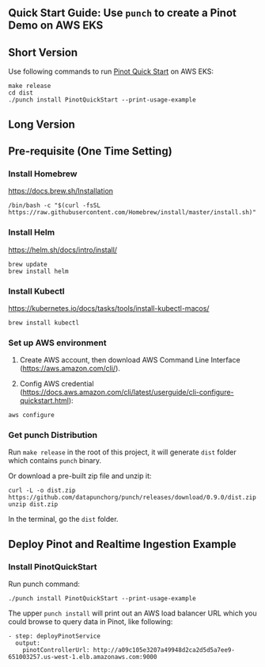 Quick Start Guide: Use `punch` to create a Pinot Demo on AWS EKS
---

Short Version
---

Use following commands to run [Pinot Quick Start](https://github.com/apache/pinot/tree/master/kubernetes/helm/pinot) on AWS EKS:

```
make release
cd dist
./punch install PinotQuickStart --print-usage-example
```

Long Version
---

## Pre-requisite (One Time Setting)

### Install Homebrew

https://docs.brew.sh/Installation

```
/bin/bash -c "$(curl -fsSL https://raw.githubusercontent.com/Homebrew/install/master/install.sh)"
```

### Install Helm

https://helm.sh/docs/intro/install/

```
brew update
brew install helm
```

### Install Kubectl

https://kubernetes.io/docs/tasks/tools/install-kubectl-macos/

```
brew install kubectl
```

### Set up AWS environment

1. Create AWS account, then download AWS Command Line Interface (https://aws.amazon.com/cli/).

2. Config AWS credential (https://docs.aws.amazon.com/cli/latest/userguide/cli-configure-quickstart.html):

```
aws configure
```

### Get punch Distribution

Run `make release` in the root of this project, it will generate `dist` folder which contains `punch` binary.

Or download a pre-built zip file and unzip it:
```
curl -L -o dist.zip https://github.com/datapunchorg/punch/releases/download/0.9.0/dist.zip
unzip dist.zip
```

In the terminal, go the `dist` folder.

## Deploy Pinot and Realtime Ingestion Example

### Install PinotQuickStart

Run punch command:

```
./punch install PinotQuickStart --print-usage-example
```

The upper `punch install` will print out an AWS load balancer URL which you could browse to query data in Pinot, like following:

```
- step: deployPinotService
  output:
    pinotControllerUrl: http://a09c105e3207a49948d2ca2d5d5a7ee9-651003257.us-west-1.elb.amazonaws.com:9000
```
